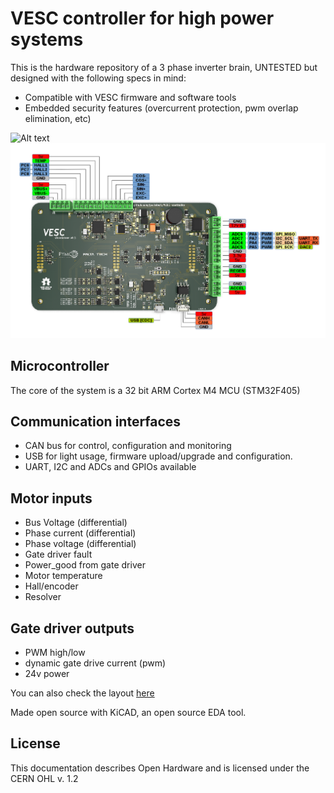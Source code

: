 # VESC controller for high power systems
This is the hardware repository of a 3 phase inverter brain, UNTESTED but designed with the following specs in mind:

* Compatible with VESC firmware and software tools
* Embedded security features (overcurrent protection, pwm overlap elimination, etc)


![Alt text](http://cdn.rawgit.com/paltatech/VESC-controller/master/doc/images/schematic_toplevel.svg)
![Alt text](doc/images/pinout_drawing.png)

## Microcontroller
The core of the system is a 32 bit ARM Cortex M4 MCU (STM32F405)

## Communication interfaces
* CAN bus for control, configuration and monitoring
* USB for light usage, firmware upload/upgrade and configuration.
* UART, I2C and ADCs and GPIOs available

## Motor inputs
* Bus Voltage (differential)
* Phase current (differential)
* Phase voltage (differential)
* Gate driver fault
* Power_good from gate driver
* Motor temperature
* Hall/encoder
* Resolver

## Gate driver outputs
* PWM high/low
* dynamic gate drive current (pwm)
* 24v power

You can also check the layout [here](https://eyrie.io/board/6f397be723754f039735d8350260c2c0) 

Made open source with KiCAD, an open source EDA tool.


## License
This documentation describes Open Hardware and is licensed under the CERN OHL v. 1.2

